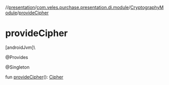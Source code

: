 //[presentation](../../../index.md)/[com.veles.purchase.presentation.di.module](../index.md)/[CryptographyModule](index.md)/[provideCipher](provide-cipher.md)

# provideCipher

[androidJvm]\

@Provides

@Singleton

fun [provideCipher](provide-cipher.md)(): [Cipher](https://developer.android.com/reference/kotlin/javax/crypto/Cipher.html)
